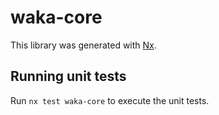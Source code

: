 # waka-core

This library was generated with [Nx](https://nx.dev).

## Running unit tests

Run `nx test waka-core` to execute the unit tests.
